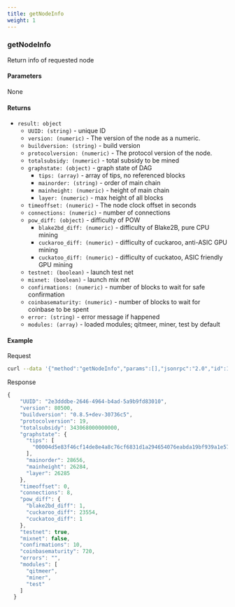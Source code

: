 ```yaml
---
title: getNodeInfo
weight: 1
---
```


### getNodeInfo
Return info of requested node

#### Parameters

None

#### Returns

- `result: object` 
    - `UUID: (string)` -  unique ID 
    - `version: (numeric)` - The version of the node as a numeric.
    - `buildversion: (string)` - build version 
    - `protocolversion: (numeric)` -  The protocol version of the node. 
    - `totalsubsidy: (numeric)` -  total subsidy to be mined
    - `graphstate: (object)`  - graph state of DAG
        - `tips: (array)`  - array of tips, no referenced blocks
        - `mainorder: (string)`  - order of main chain
        - `mainheight: (numeric)`  - height of main chain
        - `layer: (numeric)`  - max height of all blocks
    - `timeoffset: (numeric)`  - The node clock offset in seconds
    - `connections: (numeric)`  - number of connections
    - `pow_diff: (object)`  - difficulty of POW
        - `blake2bd_diff: (numeric)`  - difficulty of Blake2B, pure CPU mining
        - `cuckaroo_diff: (numeric)`  - difficulty of cuckaroo, anti-ASIC GPU mining
        - `cuckatoo_diff: (numeric)`  - difficulty of cuckatoo, ASIC friendly GPU mining 
    - `testnet: (boolean)` - launch test net
    - `mixnet: (boolean)` - launch mix net
    - `confirmations: (numeric)` - number of blocks to wait for safe confirmation
    - `coinbasematurity: (numeric)` - number of blocks to wait for coinbase to be spent
    - `error: (string)` - error message if happened
    - `modules: (array)` - loaded modules; qitmeer, miner, test by default

#### Example

Request
```bash
curl --data '{"method":"getNodeInfo","params":[],"jsonrpc":"2.0","id":1}' -s -k -u "rpcuser:rpcpass"  -H 'Content-Type: application/json' http://127.0.0.1:18131 | jq
```

Response
```js
{
    "UUID": "2e3dddbe-2646-4964-b4ad-5a9b9fd83010",
    "version": 80500,
    "buildversion": "0.8.5+dev-30736c5",
    "protocolversion": 19,
    "totalsubsidy": 343068000000000,
    "graphstate": {
      "tips": [
        "00004d5e83f46cf14de8e4a8c76cf6831d1a294654076eabda19bf939a1e5786 main"
      ],
      "mainorder": 28656,
      "mainheight": 26284,
      "layer": 26285
    },
    "timeoffset": 0,
    "connections": 8,
    "pow_diff": {
      "blake2bd_diff": 1,
      "cuckaroo_diff": 23554,
      "cuckatoo_diff": 1
    },
    "testnet": true,
    "mixnet": false,
    "confirmations": 10,
    "coinbasematurity": 720,
    "errors": "",
    "modules": [
      "qitmeer",
      "miner",
      "test"
    ]
  }

```

